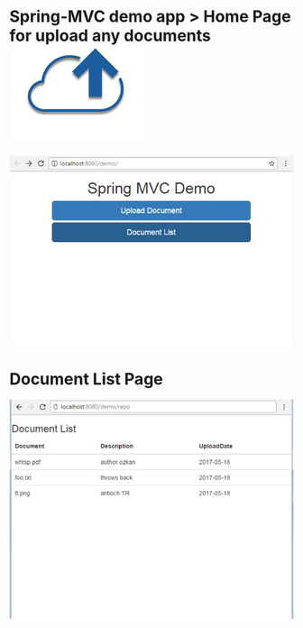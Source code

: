 # Spring-MVC demo app > Home Page for upload any documents ![Upload](screenshots/upload.png) 


![Home Page](screenshots/app_scr_1.png "Home Page")
# Document List Page

![Document List Page](screenshots/app_scr_2.png "Document List")


